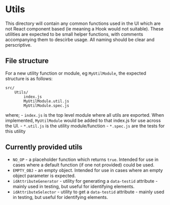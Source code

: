 # Utils

This directory will contain any common functions used in the UI which are not
React component based (ie meaning a Hook would not suitable). These utilities
are expected to be small helper functions, with comments accompanying them
to descirbe usage. All naming should be clear and perscriptive.

## File structure

For a new utility function or module, eg `MyUtilModule`, the expected structure 
is as follows:

```
src/
    Utils/
        index.js
        MyUtilModule.util.js
        MyUtilModule.spec.js
```

where;
    - `index.js` is the top level module where all utils are exported.
    When implemented, `MyUtilModule` would be added to that index.js for use
    across the UI.
    - `*.util.js` is the utility module/function
    - `*.spec.js` are the tests for this utility

## Currently provided utils

- `NO_OP` - a placeholder function which returns `true`. Intended for use in
cases where a default function (if one not provided) could be used.
- `EMPTY_OBJ` - an empty object.  Intended for use in cases where an empty 
object parameter is expected.
- `idAttributeGenerator` - utility for generating a `data-testid` attribute  - 
mainly used in testing, but useful for identifying elements.
- `idAttributeSelector` - utility to get a `data-testid` attribute - 
mainly used in testing, but useful for identifying elements.